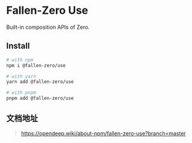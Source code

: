 # Fallen-Zero Use

Built-in composition APIs of Zero.

## Install

```bash
# with npm
npm i @fallen-zero/use

# with yarn
yarn add @fallen-zero/use

# with pnpm
pnpm add @fallen-zero/use
```

## 文档地址

> https://opendeep.wiki/about-npm/fallen-zero-use?branch=master
